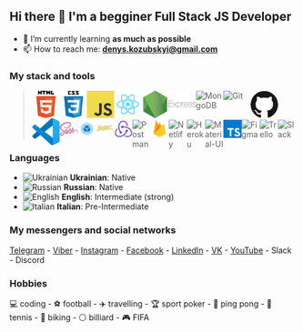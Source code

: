 ## Hi there 👋 I'm a begginer Full Stack JS Developer

- 🌱 I’m currently learning **as much as possible**
- 📫 How to reach me: **denys.kozubskyi@gmail.com**
<!-- - 🔭 I’m currently working on ... -->

<!-- - 👯 I’m looking to collaborate on ...
- 🤔 I’m looking for help with ...
- 💬 Ask me about ... -->

<!-- - 😄 Pronouns: ...
- ⚡ Fun fact: ... -->

### My stack and tools

> <img align="left" alt="HTML5" title="HTML5" width="48px" src="https://raw.githubusercontent.com/github/explore/80688e429a7d4ef2fca1e82350fe8e3517d3494d/topics/html/html.png" />
> <img align="left" alt="CSS3" title="CSS3" width="48px" src="https://raw.githubusercontent.com/github/explore/80688e429a7d4ef2fca1e82350fe8e3517d3494d/topics/css/css.png" />
> <img align="left" alt="JavaScript" title="JavaScript" width="48px" src="https://raw.githubusercontent.com/github/explore/80688e429a7d4ef2fca1e82350fe8e3517d3494d/topics/javascript/javascript.png" />
> <img align="left" alt="React" title="React" width="48px" src="https://raw.githubusercontent.com/github/explore/80688e429a7d4ef2fca1e82350fe8e3517d3494d/topics/react/react.png" />
> <img align="left" alt="Node.js" title="Node.js" width="48px" src="https://raw.githubusercontent.com/github/explore/80688e429a7d4ef2fca1e82350fe8e3517d3494d/topics/nodejs/nodejs.png" />
> <img align="left" alt="Express" title="Express" width="48px" src="https://raw.githubusercontent.com/github/explore/80688e429a7d4ef2fca1e82350fe8e3517d3494d/topics/express/express.png" />
> <img align="left" alt="MongoDB" title="MongoDB" width="48px" src="https://cdn.icon-icons.com/icons2/2415/PNG/512/mongodb_original_wordmark_logo_icon_146425.png" />
> <img align="left" alt="Git" title="Git" width="48px" src="https://git-scm.com/images/logos/downloads/Git-Icon-1788C.png" />
> <img align="left" alt="GitHub" title="GitHub" width="48px" src="https://raw.githubusercontent.com/github/explore/78df643247d429f6cc873026c0622819ad797942/topics/github/github.png" />
> <img align="left" alt="Visual Studio Code" title="Visual Studio Code" width="48px" src="https://raw.githubusercontent.com/github/explore/80688e429a7d4ef2fca1e82350fe8e3517d3494d/topics/visual-studio-code/visual-studio-code.png" />
> <br/><br/><br/>
> <img align="left" alt="Sass" title="Sass" width="32px" src="https://raw.githubusercontent.com/github/explore/80688e429a7d4ef2fca1e82350fe8e3517d3494d/topics/sass/sass.png" />
> <img align="left" alt="Webpack" title="Webpack" width="32px" src="https://raw.githubusercontent.com/github/explore/80688e429a7d4ef2fca1e82350fe8e3517d3494d/topics/webpack/webpack.png" />
> <img align="left" alt="Babel" title="Babel" width="32px" src="https://raw.githubusercontent.com/github/explore/80688e429a7d4ef2fca1e82350fe8e3517d3494d/topics/babel/babel.png" />
> <img align="left" alt="Redux" title="Redux" width="32px" src="https://raw.githubusercontent.com/github/explore/80688e429a7d4ef2fca1e82350fe8e3517d3494d/topics/redux/redux.png" />
> <img align="left" alt="Postman" title="Postman" width="32px" src="https://res.cloudinary.com/postman/image/upload/t_team_logo/v1629869194/team/2893aede23f01bfcbd2319326bc96a6ed0524eba759745ed6d73405a3a8b67a8" />
> <img align="left" alt="Firebase" title="Firebase" width="32px" src="https://raw.githubusercontent.com/github/explore/80688e429a7d4ef2fca1e82350fe8e3517d3494d/topics/firebase/firebase.png" />
> <img align="left" alt="Netlify" title="Netlify" width="32px" src="https://seeklogo.com/images/N/netlify-logo-758722CDF4-seeklogo.com.png" />
> <img align="left" alt="Heroku" title="Heroku" width="32px" src="https://www.svgrepo.com/show/353869/heroku-icon.svg" />
> <img align="left" alt="Material-UI" title="Material-UI" width="32px" src="https://img.icons8.com/color/12x/material-ui.png" />
> <img align="left" alt="TypeScript" title="TypeScript" width="32px" src="https://raw.githubusercontent.com/github/explore/80688e429a7d4ef2fca1e82350fe8e3517d3494d/topics/typescript/typescript.png" />
> <img align="left" alt="Figma" title="Figma" width="32px" src="https://encrypted-tbn0.gstatic.com/images?q=tbn:ANd9GcQWk-5fWujx55QDIxsgSBTUR4H6zaU7-h1vr_LvKn5N5yvokV01OoSzgbv0Z-MUO9cYUkA&usqp=CAU" />
> <img align="left" alt="Trello" title="Trello" width="32px" src="https://cdn.worldvectorlogo.com/logos/trello.svg" />
> <img align="left" alt="Slack" title="Slack" width="32px" src="https://upload.wikimedia.org/wikipedia/commons/thumb/d/d5/Slack_icon_2019.svg/2048px-Slack_icon_2019.svg.png" />
> <br/><br/>

<!-- > <img align="left" alt="Prettier" title="Prettier" width="32px" src="https://seeklogo.com/images/P/prettier-logo-D5C5197E37-seeklogo.com.png" /> -->
<!-- > <img align="left" alt="Axios" title="Axios" width="32px" src="https://user-images.githubusercontent.com/8939680/57233882-20344080-6fe5-11e9-9086-d20a955bed59.png" /> -->
<!-- > <img align="left" alt="npm" title="npm" width="32px" src="https://raw.githubusercontent.com/github/explore/80688e429a7d4ef2fca1e82350fe8e3517d3494d/topics/npm/npm.png" /> -->
<!-- > <img align="left" alt="Yarn" title="Yarn" width="32px" src="https://raw.githubusercontent.com/github/explore/bf101b8b748365dbfccbb8ef4a1cf6832795830e/topics/yarn/yarn.png" /> -->
<!-- > <img align="left" alt="Mongoose" title="Mongoose" width="32px" src="https://raw.githubusercontent.com/github/explore/80688e429a7d4ef2fca1e82350fe8e3517d3494d/topics/mongoose/mongoose.png" /> -->

### Languages

- <img src="https://cdn.britannica.com/14/4814-050-12EFD9D1/Flag-Ukraine.jpg" alt="Ukrainian" title="Ukrainian" width="18px" height="12px" /> **Ukrainian**: Native
- <img src="https://upload.wikimedia.org/wikipedia/commons/thumb/3/37/Anti-war_flag_of_Russian_protesters_%282022%29.svg/2560px-Anti-war_flag_of_Russian_protesters_%282022%29.svg.png" alt="Russian" title="Russian" width="18px" height="12px" /> **Russian**: Native
- <img src="https://upload.wikimedia.org/wikipedia/en/thumb/a/ae/Flag_of_the_United_Kingdom.svg/2880px-Flag_of_the_United_Kingdom.svg.png" alt="English" title="English" width="18px" height="12px" /> **English**: Intermediate (strong)
- <img src="https://upload.wikimedia.org/wikipedia/en/thumb/0/03/Flag_of_Italy.svg/1599px-Flag_of_Italy.svg.png?20111003040337" alt="Italian" title="Italian" width="18px" height="12px" /> **Italian**: Pre-Intermediate

<!-- ### Portfolio

in process... -->

### My messengers and social networks

[Telegram](https://t.me/kozubskyi 't.me/kozubskyi') -
[Viber](https://viber.click/380991050088 'viber.click/380991050088') -
[Instagram](https://instagram.com/k0zubskyi 'instagram.com/k0zubskyi') -
[Facebook](https://www.facebook.com/k0zubskyi 'facebook.com/k0zubskyi') -
[LinkedIn](https://www.linkedin.com/in/denys-kozubskyi-079162209 'linkedin.com/in/denys-kozubskyi-079162209') -
[VK](https://www.vk.com/denys.kozubskyi 'vk.com/denys.kozubskyi') -
[YouTube](https://www.youtube.com/channel/UC1LJkISE-QnmOiSTk3TImPg 'YouTube') - Slack - Discord

### Hobbies

💻 coding - ⚽ football - ✈️ travelling - 🏆 sport poker - 🏓 ping pong - 🎾 tennis - 🚴 biking - ⚪ billiard - 🎮 FIFA

